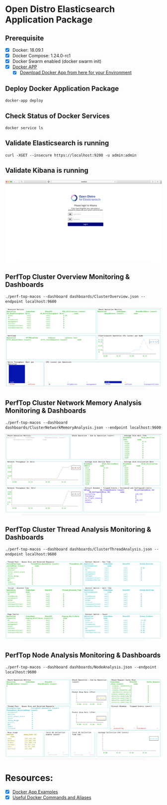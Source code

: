 # Open Distro Elasticsearch Application Package

## Prerequisite
- [x] Docker: 18.09.1
- [x] Docker Compose: 1.24.0-rc1
- [x] Docker Swarm enabled (docker swarm init)
- [x] [Docker APP](https://github.com/docker/app)
  - [x] [Download Docker App from here for your Environment](https://github.com/docker/app/releases)

## Deploy Docker Application Package
```
docker-app deploy
```

## Check Status of Docker Services
```
docker service ls
```

## Validate Elasticsearch is running
```
curl -XGET --insecure https://localhost:9200 -u admin:admin
```

## Validate Kibana is running
![](images/KibanaLogin.png)


## PerfTop Cluster Overview Monitoring & Dashboards
```
./perf-top-macos --dashboard dashboards/ClusterOverview.json --endpoint localhost:9600
```
![](images/ClusterOverview.png)

## PerfTop Cluster Network Memory Analysis Monitoring & Dashboards
```
./perf-top-macos --dashboard dashboards/ClusterNetworkMemoryAnalysis.json --endpoint localhost:9600
```
![](images/ClusterNetworkMemoryAnalysis.png)

## PerfTop Cluster Thread Analysis Monitoring & Dashboards
```
./perf-top-macos --dashboard dashboards/ClusterThreadAnalysis.json --endpoint localhost:9600
```
![](images/ClusterThreadAnalysis.png)

## PerfTop Node Analysis Monitoring & Dashboards
```
./perf-top-macos --dashboard dashboards/NodeAnalysis.json --endpoint localhost:9600
```
![](images/NodeAnalysis.png)



# Resources:
- [x] [Docker App Examples](https://github.com/docker/app/tree/master/examples)
- [x] [Useful Docker Commands and Aliases](https://medium.com/devopslinks/useful-docker-commands-and-aliases-9ea79191832f)